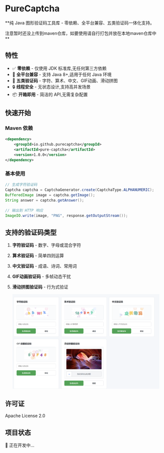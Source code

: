 # PureCaptcha

**纯 Java 图形验证码工具库 - 零依赖、全平台兼容、五类验证码一体化支持。

注意暂时还没上传到maven仓库，如要使用请自行打包并放在本地maven仓库中**

## 特性

- ✅ **零依赖** - 仅使用 JDK 标准库,无任何第三方依赖
- 🚀 **全平台兼容** - 支持 Java 8+,适用于任何 Java 环境
- 🎨 **五类验证码** - 字符、算术、中文、GIF动画、滑动拼图
- 🔒 **线程安全** - 无状态设计,支持高并发场景
- 📦 **开箱即用** - 简洁的 API,无需复杂配置

## 快速开始

### Maven 依赖

```xml
<dependency>
    <groupId>io.github.purecaptcha</groupId>
    <artifactId>pure-captcha</artifactId>
    <version>1.0.0</version>
</dependency>
```

### 基本使用

```java
// 生成字符验证码
Captcha captcha = CaptchaGenerator.create(CaptchaType.ALPHANUMERIC);
BufferedImage image = captcha.getImage();
String answer = captcha.getAnswer();

// 输出到 HTTP 响应
ImageIO.write(image, "PNG", response.getOutputStream());
```

## 支持的验证码类型

1. **字符验证码** - 数字、字母或混合字符

2. **算术验证码** - 简单四则运算

3. **中文验证码** - 成语、诗词、常用词

4. **GIF动画验证码** - 多帧动态干扰

5. **滑动拼图验证码** - 行为式验证

   ![images](./images/images.png)

## 许可证

Apache License 2.0

## 项目状态

🚧 正在开发中...
